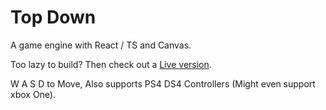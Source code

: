 # Top Down

A game engine with React / TS and Canvas.

Too lazy to build? Then check out a [Live version](http://metafield.github.io/TopDown).

W A S D to Move, Also supports PS4 DS4 Controllers (Might even support xbox One).
